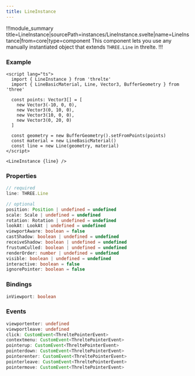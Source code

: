 ```yaml
---
title: LineInstance
---
```


!!!module_summary title=LineInstance|sourcePath=instances/LineInstance.svelte|name=LineInstance|from=core|type=component
This component lets you use any manually instantiated object that extends `THREE.Line` in threlte.
!!!

### Example <!-- omit in toc -->

```svelte
<script lang="ts">
  import { LineInstance } from 'threlte'
  import { LineBasicMaterial, Line, Vector3, BufferGeometry } from 'three'

  const points: Vector3[] = [
    new Vector3(-10, 0, 0),
    new Vector3(0, 10, 0),
    new Vector3(10, 0, 0),
    new Vector3(0, 20, 0)
  ]

  const geometry = new BufferGeometry().setFromPoints(points)
  const material = new LineBasicMaterial()
  const line = new Line(geometry, material)
</script>

<LineInstance {line} />
```

### Properties

```ts
// required
line: THREE.Line

// optional
position: Position | undefined = undefined
scale: Scale | undefined = undefined
rotation: Rotation | undefined = undefined
lookAt: LookAt | undefined = undefined
viewportAware: boolean = false
castShadow: boolean | undefined = undefined
receiveShadow: boolean | undefined = undefined
frustumCulled: boolean | undefined = undefined
renderOrder: number | undefined = undefined
visible: boolean | undefined = undefined
interactive: boolean = false
ignorePointer: boolean = false
```

### Bindings

```ts
inViewport: boolean
```

### Events

```ts
viewportenter: undefined
viewportleave: undefined
click: CustomEvent<ThreltePointerEvent>
contextmenu: CustomEvent<ThreltePointerEvent>
pointerup: CustomEvent<ThreltePointerEvent>
pointerdown: CustomEvent<ThreltePointerEvent>
pointerenter: CustomEvent<ThreltePointerEvent>
pointerleave: CustomEvent<ThreltePointerEvent>
pointermove: CustomEvent<ThreltePointerEvent>
```
